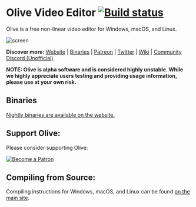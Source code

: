 # Olive Video Editor [![Build status](https://github.com/olive-editor/olive/workflows/CI/badge.svg?branch=master)](https://github.com/olive-editor/olive/actions?query=branch%3Amaster)

Olive is a free non-linear video editor for Windows, macOS, and Linux.

![screen](https://olivevideoeditor.org/img/020-2.png)

**Discover more:** [Website](https://www.olivevideoeditor.org/) | [Binaries](https://olivevideoeditor.org/download.php) | [Patreon](https://www.patreon.com/olivevideoeditor) | [Twitter](https://twitter.com/oliveteam) | [Wiki](https://github.com/olive-editor/olive/wiki/Overview-Guide) | [Community Discord (Unofficial)](https://discord.gg/4Ae9KZn)

**NOTE: Olive is alpha software and is considered highly unstable. While we highly appreciate users testing and providing usage information, please use at your own risk.**

## Binaries

[Nightly binaries are available on the website.](https://olivevideoeditor.org/download.php)

## Support Olive:

Please consider supporting Olive:

[![Become a Patron](https://olivevideoeditor.org/img/become_a_patron_button.png)](https://www.patreon.com/olivevideoeditor)

## Compiling from Source:

Compiling instructions for Windows, macOS, and Linux can be found [on the main site](https://olivevideoeditor.org/compile.php).
